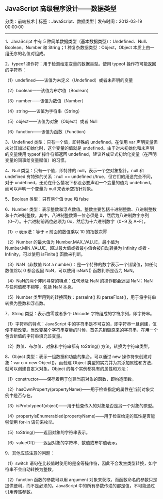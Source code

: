 ## JavaScript 高级程序设计——数据类型

分类：前端技术 | 标签：JavaScript、数据类型 | 发布时间：2012-03-19 00:00:00

___

1、JavaScript 中有 5
种简单数据类型（基本数据类型）：Undefined、Null、Boolean、Number 和
String；1 种复杂数据类型：Object，Object 本质上由一组无序的名值对组成。


2、typeof 操作符：用于检测给定变量的数据类型。使用 typeof
操作符可能返回的字符串：

（1）undefined——该值为未定义（Undefined）或者未声明的变量

（2）boolean——该值为布尔值（Boolean）

（3）number——该值为数值（Number）

（4）string——该值为字符串（String）

（5）object——该值为对象（Object）或者 Null

（6）function——该值为函数（Function）


3、Undefined 类型：只有一个值，即特殊的 undefined。在使用 var
声明变量但未对其加以初始化时，这个变量的值就是
undefined。由于对未初始化和未声明的变量使用 typeof 操作符都返回
undefined，建议养成显式初始化变量（在声明变量的同事给变量赋值）的习惯。


4、Null 类型：只有一个值，即特殊的 null，表示一个空对象指针。null 和
undefined 有特殊的关系：null == undefined
//true，但它们的用途完全不同，对于
undefined，无论在什么情况下都没必要声明一个变量的值为
undefined，而可以声明一个变量为 null 来表示空指针对象。


5、Boolean 类型：只有两个值 true 和 false


6、Number
类型：表示整数和浮点数值。整数主要包括十进制整数、八进制整数和十六进制整数。其中，八进制整数第一位必须是
0，然后为八进制数字序列（0\~7）。十六进制前两位必须为
0x，然后为十六进制数字（0\~9 及 A\~F）。

（1）e 表示法：等于 e 前面的数值乘以 10 的指数次幂

（2）Number 的最大值为 Number.MAX\_VALUE，最小值为
Number.MIN\_VALUE，超过最大值或者最小值会被自动转换为 Infinity 或者
-Infinity，可以使用 isFinite() 函数来判断。

（3）NaN（非数值 Not a
number）：是一个特殊的数字表示一个错误值，如任何数值除以 0 都会返回
NaN，可以使用 isNaN() 函数判断是否为 NaN。

（4）NaN的两个非同寻常的特点：任何涉及 NaN 的操作都会返回 NaN；NaN
与任何值都不相等，包括 NaN 本身。

（5）Number 类型用到的转换函数：parseInt() 和
parseFloat()，用于将字符串转换为整数和浮点数。


7、String 类型：表示由零或者多个 Unicode 字符组成的字符序列，即字符串。

（1）字符串的特点：JavaScript
中的字符串是不可变的，即字符串一旦创建，值便不能改变。当改变某个字符串变量的时候，首先先销毁原来的字符串，在用一个包含新值的字符串填充该变量。

（2）数值、布尔值、对象和字符串都有 toString() 方法，转换为字符串类型。


8、Object 类型：表示一组数据和功能的集合。可以通过 new
操作符来创建对象：var o = new Object()。而创建 Object
类型的实力并为其添加属性和方法，就可以创建自定义对象。Object
的每个实例都具有的属性和方法：

（1）constructor——保存着用于创建当前对象的函数，即构造函数。

（2）hasOwnProperty(propertyName)——用于检查指定的属性在当前对象实例中是否存在。

（3）isPrototypeof(object)——用于检查传入的对象是否是另一个对象的原型。

（4）propertyIsEnumerabled(propertyName)——用于检查给定的属性是否能够使用
for-in 语句来枚举。

（5）toString()——返回对象的字符串表示。

（6）valueOf()——返回对象的字符串、数值或布尔值表示。


9、其他应该注意的问题：

（1）switch
语句在比较值时使用的是全等操作符，因此不会发生类型转换，如字符串不会自动转换为整数。

（2）function 函数的参数可以用 argument
对象来获取，而函数命名的参数只是提供便利，而不是必须的。JavaScript
中的所有参数传递的都是值，不可能通过引用传递参数。
